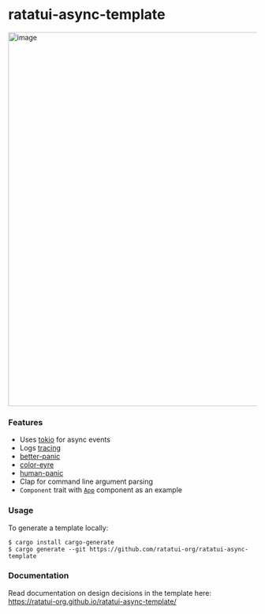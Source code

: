 # ratatui-async-template

<img width="757" alt="image" src="https://github.com/ratatui-org/ratatui-async-template/assets/1813121/f5c872fa-2c78-41af-82cd-717bdf7d0c1e">

### Features

- Uses [tokio](https://tokio.rs/) for async events
- Logs [tracing](https://github.com/tokio-rs/tracing)
- [better-panic](https://github.com/mitsuhiko/better-panic)
- [color-eyre](https://github.com/eyre/color-eyre)
- [human-panic](https://github.com/rust-cli/human-panic)
- Clap for command line argument parsing
- `Component` trait with
  [`App`](https://github.com/ratatui-org/ratatui-async-template/blog/main/src/components/app.rs)
  component as an example

### Usage

To generate a template locally:

```
$ cargo install cargo-generate
$ cargo generate --git https://github.com/ratatui-org/ratatui-async-template
```

### Documentation

Read documentation on design decisions in the template here: <https://ratatui-org.github.io/ratatui-async-template/>

